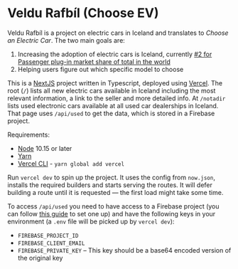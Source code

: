 # Veldu Rafbíl (Choose EV)

Veldu Rafbíl is a project on electric cars in Iceland and translates to _Choose an Electric Car_. The two main goals are:

1. Increasing the adoption of electric cars is Iceland, currently [#2 for Passenger plug-in market share of total in the world](https://en.wikipedia.org/wiki/Electric_car_use_by_country)
2. Helping users figure out which specific model to choose

This is a [NextJS](https://nextjs.org) project written in Typescript, deployed using [Vercel](http://vercel.com). The root (`/`) lists all new electric cars available in Iceland including the most relevant information, a link to the seller and more detailed info. At `/notadir` lists used electronic cars available at all used car dealerships in Iceland. That page uses `/api/used` to get the data, which is stored in a Firebase project.

Requirements:

- [Node](https://nodejs.org/) 10.15 or later
- [Yarn](https://yarnpkg.com)
- [Vercel CLI](https://vercel.com/download) - `yarn global add vercel`

Run `vercel dev` to spin up the project. It uses the config from `now.json`, installs the required builders and starts serving the routes. It will defer building a route until it is requested — the first load might take some time.

To access `/api/used` you need to have access to a Firebase project (you can follow [this guide](https://firebase.google.com/docs/web/setup) to set one up) and have the following keys in your environment (a `.env` file will be picked up by `vercel dev`):

- `FIREBASE_PROJECT_ID`
- `FIREBASE_CLIENT_EMAIL`
- `FIREBASE_PRIVATE_KEY` – This key should be a base64 encoded version of the original key
